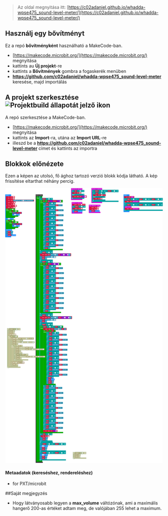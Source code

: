 
> Az oldal megnyitása itt: [https://c02adaniel.github.io/whadda-wpse475_sound-level-meter/](https://c02adaniel.github.io/whadda-wpse475_sound-level-meter/)

## Használj egy bővítményt

Ez a repó **bővítményként** használható a MakeCode-ban.

* [https://makecode.microbit.org/](https://makecode.microbit.org/) megnyitása
* kattints au **Új projekt**-re
* kattints a **Bővítmények** gombra a fogaskerék menüben
* **https://github.com/c02adaniel/whadda-wpse475_sound-level-meter** keresése, majd importálás

## A projekt szerkesztése ![Projektbuild állapotát jelző ikon](https://github.com/c02adaniel/whadda-wpse475_sound-level-meter/workflows/MakeCode/badge.svg)

A repó szerkesztése a MakeCode-ban.

* [https://makecode.microbit.org/](https://makecode.microbit.org/) megnyitása
* kattints az **Import**-ra, utána az **Import URL**-re
* illeszd be a **https://github.com/c02adaniel/whadda-wpse475_sound-level-meter** címet és kattints az importra

## Blokkok előnézete

Ezen a képen az utolsó, fő ághoz tartozó verzió blokk kódja látható.
A kép frissítése eltarthat néhány percig.

![Renderelt nézet blokkokkal](https://github.com/c02adaniel/whadda-wpse475_sound-level-meter/raw/master/.github/makecode/blocks.png)

#### Metaadatok (kereséshez, rendereléshez)

* for PXT/microbit
<script src="https://makecode.com/gh-pages-embed.js"></script><script>makeCodeRender("{{ site.makecode.home_url }}", "{{ site.github.owner_name }}/{{ site.github.repository_name }}");</script>

##Saját megjegyzés

* Hogy látványosabb legyen a **max_volume** váltózónak, ami a maximális hangerő 200-as értéket adtam meg, de valójában 255 lehet a maximum.
